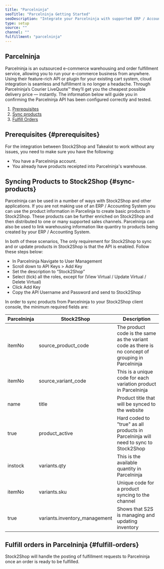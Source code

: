```yaml
---
title: "Parcelninja"
seoTitle: "Parcelninja Getting Started"
seoDescription: "Integrate your Parcelninja with supported ERP / Accounting Systems and B2B and B2C sales channels through Stock2Shop"
type: setup
source: ""
channel: ""
fulfillment: "parcelninja"
---
```


## Parcelninja
Parcelninja is an outsourced e-commerce warehousing and order fulfillment service, allowing you to run your e-commerce business from anywhere. 
Using their feature-rich API or plugin for your existing cart system, cloud integration is seamless and fulfillment is no longer a headache. 
Through Parcelninja’s Courier LiveQuote™ they’ll get you the cheapest possible delivery price — instantly.
The information below will guide you in confirming the Parcelninja API has been configured correctly and tested.

1. [Prerequisites](#prerequisites) 
2. [Sync products](#sync-products) 
3. [Fulfill Orders](#fulfill-orders) 

## Prerequisites {#prerequisites}
For the integration between Stock2Shop and Takealot to work without any issues, you need to make sure you have the following:

- You have a Parcelninja account.
- You already have products receipted into Parcelninja's warehouse.

## Syncing Products to Stock2Shop {#sync-products}
Parcelninja can be used in a number of ways with Stock2Shop and other applications. If you are not making use of an ERP / Accounting System you can use the product information in Parcelinja to create basic products in Stock2Shop.
These products can be further enriched on Stock2Shop and then distributed to one or many supported sales channels. 
Parcelninja can also be used to link warehousing information like quantiry to products being created by your ERP / Accounting System.

In both of these scenarios, The only requirement for Stock2Shop to sync and or update products in Stock2Shop is that the API is enabled. 
Follow these steps below:

- In Parcelninja Navigate to User Management
- Scroll down to API Keys > Add Key
- Set the description to “Stock2Shop”
- Select (tick) all the roles, except for (View Virtual / Update Virtual / Delete Virtual)
- Click Add Key
- Copy the API Username and Password and send to Stock2Shop

In order to sync products from Parcelninja to your Stock2Shop client console, the minimum required fields are:


| Parcelninja | Stock2Shop                     | Description                                                                                         |
| ----------- | ------------------------------ | --------------------------------------------------------------------------------------------------- |
| itemNo      | source_product_code            | The product code is the same as the variant code as there is no concept of grouping in Parcelninja  |
| itemNo      | source_variant_code            | This is a unique code for each variation product in Parcelninja                                     |
| name        | title                          | Product title that will be synced to the website                                                    |
| true        | product_active                 | Hard coded to "true" as all products in Parcelninja will need to sync to Stock2Shop                 |
| instock     | variants.qty                   | This is the available quantity in Parcelninja                                                       |
| itemNo      | variants.sku                   | Unique code for a product syncing to the channel                                                    |
| true        | variants.inventory_management  | Shows that S2S is managing and updating inventory                                                   |

## Fulfill orders in Parcelninja {#fulfill-orders}
Stock2Shop will handle the posting of fulfillment requests to Parcelninja once an order is ready to be fulfilled.





